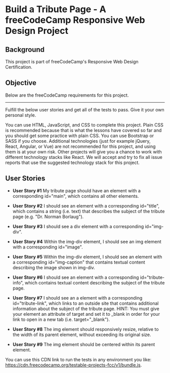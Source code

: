 # Build a Tribute Page - A freeCodeCamp Responsive Web Design Project

## Background

This project is part of freeCodeCamp's Responsive Web Design Certification.

## Objective

Below are the freeCodeCamp requirements for this project.

---

Fulfill the below user stories and get all of the tests to pass. Give it your own personal style.

You can use HTML, JavaScript, and CSS to complete this project. Plain CSS is recommended because that is what the lessons have covered so far and you should get some practice with plain CSS. You can use Bootstrap or SASS if you choose. Additional technologies (just for example jQuery, React, Angular, or Vue) are not recommended for this project, and using them is at your own risk. Other projects will give you a chance to work with different technology stacks like React. We will accept and try to fix all issue reports that use the suggested technology stack for this project.

## User Stories

- **User Story #1** My tribute page should have an element with a corresponding id="main", which contains all other elements.

- **User Story #2** I should see an element with a corresponding id="title", which contains a string (i.e. text) that describes the subject of the tribute page (e.g. "Dr. Norman Borlaug").

- **User Story #3** I should see a div element with a corresponding id="img-div".

- **User Story #4** Within the img-div element, I should see an img element with a corresponding id="image".

- **User Story #5** Within the img-div element, I should see an element with a corresponding id="img-caption" that contains textual content describing the image shown in img-div.

- **User Story #6** I should see an element with a corresponding id="tribute-info", which contains textual content describing the subject of the tribute page.

- **User Story #7** I should see an a element with a corresponding id="tribute-link", which links to an outside site that contains additional information about the subject of the tribute page. HINT: You must give your element an attribute of target and set it to \_blank in order for your link to open in a new tab (i.e. target="\_blank").

- **User Story #8**
  The img element should responsively resize, relative to the width of its parent element, without exceeding its original size.

- **User Story #9** The img element should be centered within its parent element.

You can use this CDN link to run the tests in any environment you like: https://cdn.freecodecamp.org/testable-projects-fcc/v1/bundle.js.
